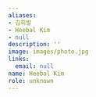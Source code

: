 ```yaml
---
aliases:
- 김희발
- Heebal Kim
- null
description: ''
image: images/photo.jpg
links:
  email: null
name: Heebal Kim
role: unknown
---
```

